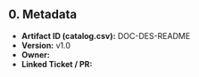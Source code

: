 ## 0. Metadata
- **Artifact ID (catalog.csv):** DOC-DES-README
- **Version:** v1.0
- **Owner:** 
- **Linked Ticket / PR:** 

